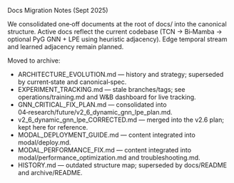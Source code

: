 Docs Migration Notes (Sept 2025)

We consolidated one‑off documents at the root of docs/ into the canonical structure.
Active docs reflect the current codebase (TCN → Bi‑Mamba → optional PyG GNN + LPE using heuristic adjacency). Edge temporal stream and learned adjacency remain planned.

Moved to archive:
- ARCHITECTURE_EVOLUTION.md — history and strategy; superseded by current‑state and canonical‑spec.
- EXPERIMENT_TRACKING.md — stale branches/tags; see operations/training.md and W&B dashboard for live tracking.
- GNN_CRITICAL_FIX_PLAN.md — consolidated into 04‑research/future/v2_6_dynamic_gnn_lpe_plan.md.
- v2_6_dynamic_gnn_lpe_CORRECTED.md — merged into the v2.6 plan; kept here for reference.
- MODAL_DEPLOYMENT_GUIDE.md — content integrated into modal/deploy.md.
- MODAL_PERFORMANCE_FIX.md — content integrated into modal/performance_optimization.md and troubleshooting.md.
- HISTORY.md — outdated structure map; superseded by docs/README and archive/README.


